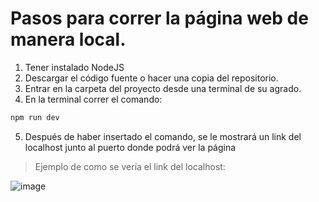 # Pasos para correr la página web de manera local.

1. Tener instalado NodeJS
2. Descargar el código fuente o hacer una copia del repositorio.
3. Entrar en la carpeta del proyecto desde una terminal de su agrado.
4. En la terminal correr el comando:
```sh
npm run dev
```
5. Después de haber insertado el comando, se le mostrará un link del localhost junto al puerto donde podrá ver la página
> Ejemplo de como se vería el link del localhost:

![image](https://github.com/user-attachments/assets/97be192f-9343-4bff-aa9d-64a411b75009)
